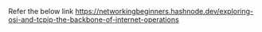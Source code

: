 Refer the below link 
https://networkingbeginners.hashnode.dev/exploring-osi-and-tcpip-the-backbone-of-internet-operations
